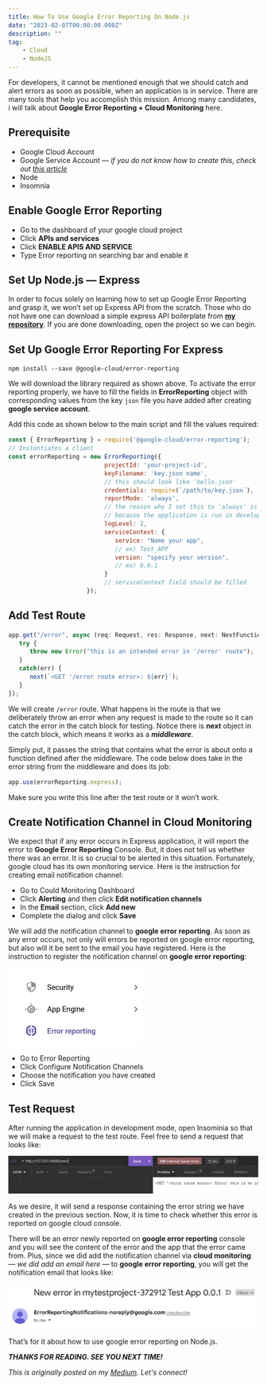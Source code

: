 ```yaml
---
title: How To Use Google Error Reporting On Node.js
date: "2023-02-07T00:00:00.000Z"
description: ""
tag: 
    - Cloud
    - NodeJS
---
```


For developers, it cannot be mentioned enough that we should catch and alert errors as soon as possible, when an application is in service. There are many tools that help you accomplish this mission. Among many candidates, i will talk about **Google Error Reporting + Cloud Monitoring** here.

## Prerequisite
- Google Cloud Account
- Google Service Account — _if you do not know how to create this, check out [this article](https://shkim04.github.io/en/how-to-use-google-sheet-on-nodejs/)_
- Node
- Insomnia

## Enable Google Error Reporting
- Go to the dashboard of your google cloud project
- Click **APIs and services**
- Click **ENABLE APIS AND SERVICE**
- Type Error reporting on searching bar and enable it

## Set Up Node.js — Express
In order to focus solely on learning how to set up Google Error Reporting and grasp it, we won’t set up Express API from the scratch. Those who do not have one can download a simple express API boilerplate from [**my repository**](https://github.com/shkim04/express_typescript_simple_api). If you are done downloading, open the project so we can begin.

## Set Up Google Error Reporting For Express
```
npm install --save @google-cloud/error-reporting
```
We will download the library required as shown above. To activate the error reporting properly, we have to fill the fields in **ErrorReporting** object with corresponding values from the key `json` file you have added after creating **google service account**. 

Add this code as shown below to the main script and fill the values required:

```js
const { ErrorReporting } = require('@google-cloud/error-reporting');
// Instantiates a client
const errorReporting = new ErrorReporting({
                           projectId: 'your-project-id',
                           keyFilename: 'key.json name',
                           // this should look like 'hello.json'
                           credentials: require(`/path/to/key.json`),
                           reportMode: 'always',
                           // the reason why I set this to 'always' is 
                           // because the application is run in development mode
                           logLevel: 2,
                           serviceContext: {
                              service: "Name your app",
                              // ex) Test_APP
                              version: "specify your version",
                              // ex) 0.0.1
                           }
                           // serviceContext field should be filled
                      });
```

## Add Test Route
```js
app.get("/error", async (req: Request, res: Response, next: NextFunction): Promise<void> => {
   try {
      throw new Error("this is an intended error in '/error' route");
   }
   catch(err) {
      next(`<GET '/error route error>: ${err}`);
   }
});
```

We will create `/error` route. What happens in the route is that we deliberately throw an error when any request is made to the route so it can catch the error in the catch block for testing. Notice there is **next** object in the catch block, which means it works as a _**middleware**_. 

Simply put, it passes the string that contains what the error is about onto a function defined after the middleware. The code below does take in the error string from the middleware and does its job:

```js
app.use(errorReporting.express);
```

Make sure you write this line after the test route or it won’t work.

## Create Notification Channel in Cloud Monitoring
We expect that if any error occurs in Express application, it will report the error to **Google Error Reporting** Console. But, it does not tell us whether there was an error. It is so crucial to be alerted in this situation. Fortunately, google cloud has its own monitoring service. Here is the instruction for creating email notification channel:

- Go to Could Monitoring Dashboard
- Click **Alerting** and then click **Edit notification channels**
- In the **Email** section, click **Add new**
- Complete the dialog and click **Save**

We will add the notification channel to **google error reporting**. As soon as any error occurs, not only will errors be reported on google error reporting, but also will it be sent to the email you have registered. Here is the instruction to register the notification channel on **google error reporting**:

![error-reporting](../imgs/9/error-reporting.png)

- Go to Error Reporting
- Click Configure Notification Channels
- Choose the notification you have created
- Click Save

## Test Request
After running the application in development mode, open Insominia so that we will make a request to the test route. Feel free to send a request that looks like:

![insomnia-request](../imgs/9/insomnia-request.png)

As we desire, it will send a response containing the error string we have created in the previous section. Now, it is time to check whether this error is reported on google cloud console.

There will be an error newly reported on **google error reporting** console and you will see the content of the error and the app that the error came from. Plus, since we did add the notification channel via **cloud monitoring** — _we did add an email here_ — to **google error reporting**, you will get the notification email that looks like:

![alert-mail](../imgs/9/alert-mail.png)

That’s for it about how to use google error reporting on Node.js.

_**THANKS FOR READING. SEE YOU NEXT TIME!**_

_This is originally posted on my [Medium](https://medium.com/@shkim04/how-to-use-google-error-reporting-on-node-js-45b0a6b3054c)._
_Let's connect!_